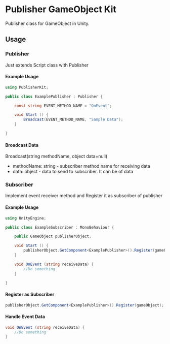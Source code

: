 # Publisher GameObject Kit

Publisher class for GameObject in Unity.

## Usage

### Publisher

Just extends Script class with Publisher

#### Example Usage

```cs
using PublisherKit;

public class ExamplePublisher : Publisher {

    const string EVENT_METHOD_NAME = "OnEvent";

	void Start () {
        Broadcast(EVENT_METHOD_NAME, "Sample Data");
	}

}

```

#### Broadcast Data

Broadcast(string methodName, object data=null)
* methodName: string - subscriber method name for receiving data
* data: object - data to send to subscriber. It can be of data

### Subscriber

Implement event receiver method and Register it as subscriber of publisher

#### Example Usage

```cs
using UnityEngine;

public class ExampleSubscriber : MonoBehaviour {

    public GameObject publisherObject;

	void Start () {
        publisherObject.GetComponent<ExamplePublisher>().Register(gameObject);
	}

    void OnEvent (string receiveData) {
        //Do something
    }

}
```

#### Register as Subscriber

```cs
publisherObject.GetComponent<ExamplePublisher>().Register(gameObject);
```

#### Handle Event Data

```cs
void OnEvent (string receiveData) {
    //Do something
}
```
